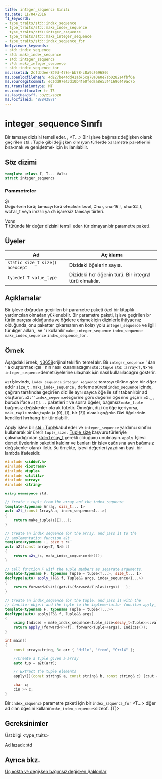 ```yaml
---
title: integer_sequence Sınıfı
ms.date: 11/04/2016
f1_keywords:
- type_traits/std::index_sequence
- type_traits/std::make_index_sequence
- type_traits/std::integer_sequence
- type_traits/std::make_integer_sequence
- type_traits/std::index_sequence_for
helpviewer_keywords:
- std::index_sequence
- std::make_index_sequence
- std::integer_sequence
- std::make_integer_sequence
- std::index_sequence_for
ms.assetid: 2cfdddee-819d-478e-bb78-c8a9c2696803
ms.openlocfilehash: 4d927be4fdd41ab75ca78a0e0e7ab0282e4fbf6a
ms.sourcegitcommit: ec6dd97ef3d10b44e0fedaa8e53f41696f49ac7b
ms.translationtype: MT
ms.contentlocale: tr-TR
ms.lasthandoff: 08/25/2020
ms.locfileid: "88843878"
---
```

# <a name="integer_sequence-class"></a>integer_sequence Sınıfı

Bir tamsayı dizisini temsil eder. , \<T...> Bir işleve bağımsız değişken olarak geçirilen std:: Tuple gibi değişken olmayan türlerde parametre paketlerini bırakmak ve genişletmek için kullanılabilir.

## <a name="syntax"></a>Söz dizimi

```cpp
template <class T, T... Vals>
struct integer_sequence
```

### <a name="parameters"></a>Parametreler

*Şı*\
Değerlerin türü; tamsayı türü olmalıdır: bool, Char, char16_t, char32_t, wchar_t veya imzalı ya da işaretsiz tamsayı türleri.

*Varış*\
T türünde bir değer dizisini temsil eden tür olmayan bir parametre paketi.

## <a name="members"></a>Üyeler

|Ad|Açıklama|
|-|-|
|`static size_t size() noexcept`|Dizideki öğelerin sayısı.|
|`typedef T value_type`|Dizideki her öğenin türü. Bir integral türü olmalıdır.|

## <a name="remarks"></a>Açıklamalar

Bir işleve doğrudan geçirilen bir parametre paketi özel bir kitaplık yardımcıları olmadan yüklenebilir. Bir parametre paketi, işleve geçirilen bir türün parçası olduğunda ve öğelere erişmek için dizinlerle ihtiyacınız olduğunda, onu paketten çıkarmanın en kolay yolu `integer_sequence` ve ilgili tür diğer adları,, ve ' ı kullanılır `make_integer_sequence` `index_sequence` `make_index_sequence` `index_sequence_for` .

## <a name="example"></a>Örnek

Aşağıdaki örnek, [N3658](https://wg21.link/n3658)orijinal teklifini temel alır. Bir `integer_sequence` ' dan ' a oluşturmak için ' nin nasıl kullanılacağını `std::tuple` `std::array<T,N>` ve `integer_sequence` demet üyelerine ulaşmak için nasıl kullanılacağını gösterir.

`a2t`İşlevinde, `index_sequence` `integer_sequence` tamsayı türüne göre bir diğer addır `size_t` . `make_index_sequence` , derleme süresi `index_sequence` içinde, çağıran tarafından geçirilen dizi ile aynı sayıda öğe ile sıfır tabanlı bir ad oluşturur. `a2t``index_sequence`değerine göre değerini öğesine geçirir `a2t_` , burada ifade `a[I]...` paketleri `I` ve sonra öğeler, bağımsız `make_tuple` bağımsız değişkenler olarak tüketir. Örneğin, dizi üç öğe içeriyorsa, `make_tuple` make_tuple (a [0], [1], bir [2]) olarak çağırılır. Dizi öğelerinin kendileri herhangi bir tür olabilir.

Apply işlevi bir [std:: Tuple](../standard-library/tuple-class.md)kabul eder ve `integer_sequence` yardımcı sınıfını kullanarak bir üretir `tuple_size` . [Tuple_size](../standard-library/tuple-size-class-tuple.md) başvuru türleriyle çalışmadığından [std::d ecay_t](../standard-library/decay-class.md) gerekli olduğunu unutmayın. `apply_`İşlevi demet üyelerinin paketini kaldırır ve bunları bir işlev çağrısına ayrı bağımsız değişkenler olarak iletir. Bu örnekte, işlevi değerleri yazdıran basit bir lambda ifadesidir.

```cpp
#include <stddef.h>
#include <iostream>
#include <tuple>
#include <utility>
#include <array>
#include <string>

using namespace std;

// Create a tuple from the array and the index_sequence
template<typename Array, size_t... I>
auto a2t_(const Array& a, index_sequence<I...>)
{
    return make_tuple(a[I]...);
}

// Create an index sequence for the array, and pass it to the
// implementation function a2t_
template<typename T, size_t N>
auto a2t(const array<T, N>& a)
{
    return a2t_(a, make_index_sequence<N>());
}

// Call function F with the tuple members as separate arguments.
template<typename F, typename Tuple = tuple<T...>, size_t... I>
decltype(auto) apply_(F&& f, Tuple&& args, index_sequence<I...>)
{
    return forward<F>(f)(get<I>(forward<Tuple>(args))...);
}

// Create an index_sequence for the tuple, and pass it with the
// function object and the tuple to the implementation function apply_
template<typename F, typename Tuple = tuple<T...>>
decltype(auto) apply(F&& f, Tuple&& args)
{
    using Indices = make_index_sequence<tuple_size<decay_t<Tuple>>::value >;
    return apply_(forward<F>(f), forward<Tuple>(args), Indices());
}

int main()
{
    const array<string, 3> arr { "Hello", "from", "C++14" };

    //Create a tuple given a array
    auto tup = a2t(arr);

    // Extract the tuple elements
    apply([](const string& a, const string& b, const string& c) {cout << a << " " << b << " " << c << endl; }, tup);

    char c;
    cin >> c;
}
```

Bir `index_sequence` parametre paketi için bir `index_sequence_for` \<T...> diğer ad olan öğesini kullanın`make_index_sequence`\<sizeof...(T)>

## <a name="requirements"></a>Gereksinimler

Üst bilgi \<type_traits\>

Ad hızadı: std

## <a name="see-also"></a>Ayrıca bkz.

[Üç nokta ve değişken bağımsız değişken Şablonlar](../cpp/ellipses-and-variadic-templates.md)
